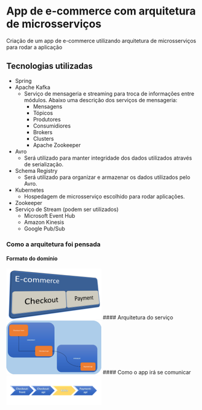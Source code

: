 # App de e-commerce com arquitetura de microsserviços
Criação de um app de e-commerce utilizando arquitetura de microsserviços para rodar a aplicação

## Tecnologias utilizadas
- Spring
- Apache Kafka
    - Serviço de mensageria e streaming para troca de informações entre módulos. Abaixo uma descrição dos serviços de mensageria:
        - Mensagens
        - Tópicos
        - Produtores
        - Consumidiores
        - Brokers
        - Clusters
        - Apache Zookeeper
- Avro
    - Será utilizado para manter integridade dos dados utilizados através de serialização.
- Schema Registry
    - Será utilizado para organizar e armazenar os dados utilizados pelo Avro.
- Kubernetes
    - Hospedagem de microsserviço escolhido para rodar aplicações.
- Zookeeper
- Serviço de Stream (podem ser utilizados)
    - Microsoft Event Hub
    - Amazon Kinesis
    - Google Pub/Sub

### Como a arquitetura foi pensada
#### Formato do domínio
<img src="https://github.com/tfalc/ComercioKuber/blob/master/img/arch/01%20-%20ecommerce.png" width=50% height=50%>
#### Arquitetura do serviço
<img src="https://github.com/tfalc/ComercioKuber/blob/master/img/arch/02%20-%20checkout.png" width=50% height=50%>
#### Como o app irá se comunicar
<img src="https://github.com/tfalc/ComercioKuber/blob/master/img/arch/03%20-%20Comunicacao.png" width=50% height=50%>

